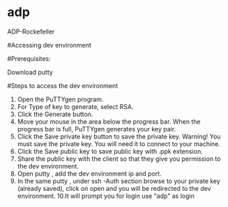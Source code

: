 # adp
ADP-Rockefeller  

#Accessing dev environment

#Prerequisites:

 Download putty 
 
#Steps to access the dev environment
1. Open the PuTTYgen program.
2. For Type of key to generate, select RSA.
3. Click the Generate button.
4. Move your mouse in the area below the progress bar. When the progress bar is full, PuTTYgen generates your key pair.
5. Click the Save private key button to save the private key. Warning! You must save the private key. You will need it to connect to your machine.
6. Click the Save public key to save public key with .ppk extension.
7. Share the public key with the client so that they give you permission to the dev environment.
8. Open putty , add the dev environment ip and port.
9. In the same putty , under ssh -Auth section browse to your private key (already saved), click on open and you will be redirected to the dev environment. 
10.It will prompt you for login use "adp" as login
